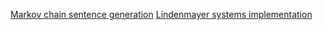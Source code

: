 [Markov chain sentence generation](./et-cetera/markov_chain_sentences.html)
[Lindenmayer systems implementation](./et-cetera/lindenmayer_2d.html)